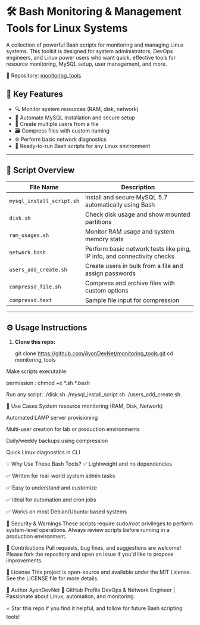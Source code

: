 # 🛠️ Bash Monitoring & Management Tools for Linux Systems

A collection of powerful Bash scripts for monitoring and managing Linux systems. This toolkit is designed for system administrators, DevOps engineers, and Linux power users who want quick, effective tools for resource monitoring, MySQL setup, user management, and more.

📌 Repository: [monitoring_tools](https://github.com/AyonDevNet/monitoring_tools)


## 🚀 Key Features

- 🔍 Monitor system resources (RAM, disk, network)
- 🧰 Automate MySQL installation and secure setup
- 👤 Create multiple users from a file
- 🗃️ Compress files with custom naming
- 🌐 Perform basic network diagnostics
- 🧪 Ready-to-run Bash scripts for any Linux environment

---

## 📂 Script Overview

| File Name               | Description                                                                 |
|------------------------|-----------------------------------------------------------------------------|
| `mysql_install_script.sh` | Install and secure MySQL 5.7 automatically using Bash                     |
| `disk.sh`              | Check disk usage and show mounted partitions                                |
| `ram_usages.sh`        | Monitor RAM usage and system memory stats                                   |
| `network.bash`         | Perform basic network tests like ping, IP info, and connectivity checks     |
| `users_add_create.sh`  | Create users in bulk from a file and assign passwords                       |
| `compressd_file.sh`    | Compress and archive files with custom options                              |
| `compressd.text`       | Sample file input for compression                                            |

---

## ⚙️ Usage Instructions

1. **Clone this repo:**
   
   git clone https://github.com/AyonDevNet/monitoring_tools.git
   cd monitoring_tools

Make scripts executable:

permission : 
chmod +x *.sh *.bash

Run any script:
./disk.sh
./mysql_install_script.sh
./users_add_create.sh

🧠 Use Cases
System resource monitoring (RAM, Disk, Network)

Automated LAMP server provisioning

Multi-user creation for lab or production environments

Daily/weekly backups using compression

Quick Linux diagnostics in CLI

💡 Why Use These Bash Tools?
✅ Lightweight and no dependencies

✅ Written for real-world system admin tasks

✅ Easy to understand and customize

✅ Ideal for automation and cron jobs

✅ Works on most Debian/Ubuntu-based systems

🔐 Security & Warnings
These scripts require sudo/root privileges to perform system-level operations. Always review scripts before running in a production environment.



🤝 Contributions
Pull requests, bug fixes, and suggestions are welcome! Please fork the repository and open an issue if you'd like to propose improvements.

📜 License
This project is open-source and available under the MIT License. See the LICENSE file for more details.

👤 Author
AyonDevNet
🔗 GitHub Profile
DevOps & Network Engineer | Passionate about Linux, automation, and monitoring.

⭐ Star this repo if you find it helpful, and follow for future Bash scripting tools!

